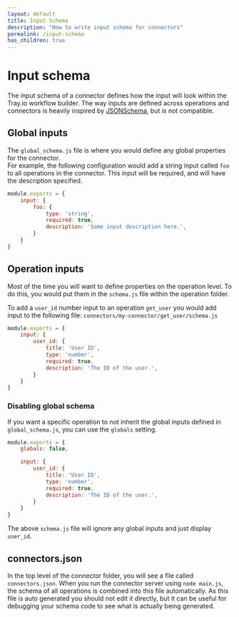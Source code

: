 ```yaml
---
layout: default
title: Input Schema
description: "How to write input schema for connectors"
permalink: /input-schema
has_children: true
---
```


# Input schema

The input schema of a connector defines how the input will look within the Tray.io workflow builder.
The way inputs are defined across operations and connectors is heavily inspired by [JSONSchema](https://json-schema.org/), but is not compatible.

## Global inputs

The `global_schema.js` file is where you would define any global properties for the connector.  
For example, the following configuration would add a string input called `foo` to all operations in the connector.
This input will be required, and will have the description specified.

```js
module.exports = {
    input: {
        foo: {
            type: 'string',
            required: true,
            description: 'Some input description here.',
        }
    }
}
```

## Operation inputs

Most of the time you will want to define properties on the operation level.
To do this, you would put them in the `schema.js` file within the operation folder.

To add a `user_id` number input to an operation `get_user` you would add input to the following file:
`connectors/my-connector/get_user/schema.js`

```js
module.exports = {
    input: {
        user_id: {
            title: 'User ID',
            type: 'number',
            required: true,
            description: 'The ID of the user.',
        }
    }
}
```

### Disabling global schema

If you want a specific operation to not inherit the global inputs defined in `global_schema.js`, you can use the `globals` setting.

```js
module.exports = {
    globals: false,

    input: {
        user_id: {
            title: 'User ID',
            type: 'number',
            required: true,
            description: 'The ID of the user.',
        }
    }
}
```

The above `schema.js` file will ignore any global inputs and just display `user_id`.


## connectors.json

In the top level of the connector folder, you will see a file called `connectors.json`.
When you run the connector server using `node main.js`, the schema of all operations is combined into this file automatically.
As this file is auto generated you should not edit it directly, but it can be useful for debugging your schema code to see what is actually being generated.
